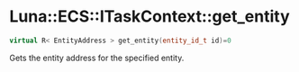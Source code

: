 # Luna::ECS::ITaskContext::get_entity

```c++
virtual R< EntityAddress > get_entity(entity_id_t id)=0
```

Gets the entity address for the specified entity. 

